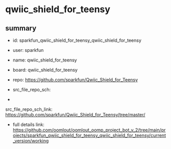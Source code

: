 # qwiic_shield_for_teensy
 
## summary 
* id: sparkfun_qwiic_shield_for_teensy_qwiic_shield_for_teensy
* user: sparkfun
* name: qwiic_shield_for_teensy
* board: qwiic_shield_for_teensy
* repo: https://github.com/sparkfun/Qwiic_Shield_for_Teensy



* src_file_repo_sch: 
*
 src_file_repo_sch_link: https://github.com/sparkfun/Qwiic_Shield_for_Teensy/tree/master/
* full details link: https://github.com/oomlout/oomlout_oomp_project_bot_v_2/tree/main/projects/sparkfun_qwiic_shield_for_teensy_qwiic_shield_for_teensy/current_version/working  






